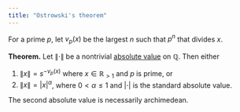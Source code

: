 ```yaml
---
title: "Ostrowski's theorem"
---
```


For a prime $p$, let $v_p(x)$ be the largest $n$ such that $p^n$ that divides $x$.

**Theorem.** Let $\|\cdot\|$ be a nontrivial [absolute value](<notes/ntpy/Definitions/Ring theory/Absolute value.md>) on $\mathbb{Q}$. Then either
1. $\|x\|=s^{-v_p(x)}$ where $x\in\mathbb{R}_{>1}$ and $p$ is prime, or
2. $\|x\|=|x|^\alpha$, where $0<\alpha\leq 1$ and $|\cdot|$ is the standard absolute value.

The second absolute value is necessarily archimedean.
